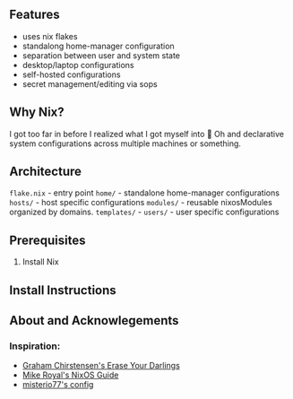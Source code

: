 ## Features
- uses nix flakes
- standalong home-manager configuration
- separation between user and system state
- desktop/laptop configurations
- self-hosted configurations
- secret management/editing via sops

## Why Nix?
I got too far in before I realized what I got myself into :shrug:
Oh and declarative system configurations across multiple machines or something.

## Architecture
`flake.nix`  - entry point
`home/`		 - standalone home-manager configurations
`hosts/`	 - host specific configurations
`modules/`	 - reusable nixosModules organized by domains.
`templates/` - 
`users/`     - user specific configurations

## Prerequisites
1. Install Nix

## Install Instructions

## About and Acknowlegements
### Inspiration:
- [Graham Chirstensen's Erase Your Darlings](https://grahamc.com/blog/erase-your-darlings/)
- [Mike Royal's NixOS Guide](https://github.com/mikeroyal/NixOS-Guide)
- [misterio77's config](https://github.com/Misterio77/nix-config)

